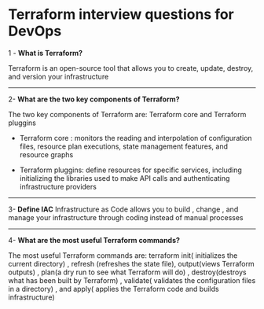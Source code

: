 # Terraform interview questions for DevOps

1 - **What is Terraform?**

Terraform is an open-source tool that allows you to create, update, destroy, and version your infrastructure

---

2- **What are the two key components of Terraform?**


The two key components of Terraform are: Terraform core and Terraform pluggins

  - Terraform core : monitors the reading and interpolation of configuration files, resource plan executions, state management features, and resource graphs

  - Terraform pluggins: define resources for specific services, including initializing the libraries used to make API calls and authenticating infrastructure providers

  ---

  3- **Define IAC**
  Infrastructure as Code allows you to build , change , and manage your infrastructure through coding instead of manual processes

  ---

  4- **What are the most useful Terraform commands?**
  
  The most useful Terraform commands are: terraform init( initializes the current directory) , refresh (refreshes the state file), output(views Terraform outputs) , plan(a dry run to see what Terraform will do) , destroy(destroys what has been built by Terraform) , validate( validates the configuration files in a directory) , and apply( applies the Terraform code and builds infrastructure)